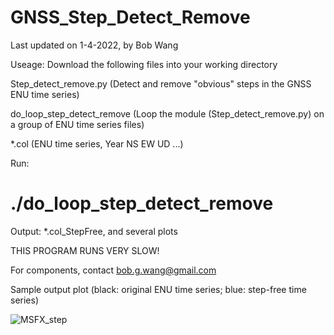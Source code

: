 # GNSS_Step_Detect_Remove

Last updated on 1-4-2022, by Bob Wang

Useage: Download the following files into your working directory

Step_detect_remove.py (Detect and remove "obvious" steps in the GNSS ENU time series)

do_loop_step_detect_remove (Loop the module (Step_detect_remove.py) on a group of ENU time series files)

*.col (ENU time series, Year  NS  EW  UD ...)

Run: 
  
# ./do_loop_step_detect_remove


Output: *.col_StepFree, and several plots

THIS PROGRAM RUNS VERY SLOW!

For components, contact bob.g.wang@gmail.com

Sample output plot (black: original ENU time series; blue: step-free time series)

![MSFX_step](https://user-images.githubusercontent.com/65426380/148094103-f2837d48-aba0-4fe5-8e6d-47633b7102c9.png)
